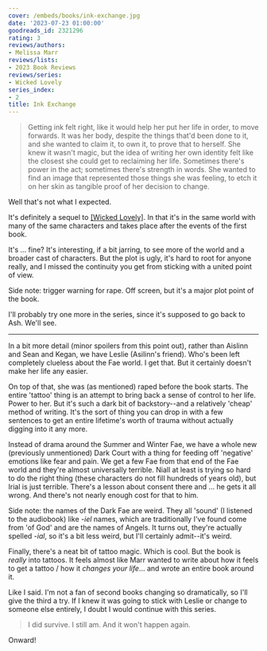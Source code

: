 ```yaml
---
cover: /embeds/books/ink-exchange.jpg
date: '2023-07-23 01:00:00'
goodreads_id: 2321296
rating: 3
reviews/authors:
- Melissa Marr
reviews/lists:
- 2023 Book Reviews
reviews/series:
- Wicked Lovely
series_index:
- 2
title: Ink Exchange
---
```

> Getting ink felt right, like it would help her put her life in order, to move forwards. It was her body, despite the things that'd been done to it, and she wanted to claim it, to own it, to prove that to herself. She knew it wasn't magic, but the idea of writing her own identity felt like the closest she could get to reclaiming her life. Sometimes there's power in the act; sometimes there's strength in words. She wanted to find an image that represented those things she was feeling, to etch it on her skin as tangible proof of her decision to change.

Well that's not what I expected. 

It's definitely a sequel to [[Wicked Lovely]](). In that it's in the same world with many of the same characters and takes place after the events of the first book. 

It's ... fine? It's interesting, if a bit jarring, to see more of the world and a broader cast of characters. But the plot is ugly, it's hard to root for anyone really, and I missed the continuity you get from sticking with a united point of view. 

Side note: trigger warning for rape. Off screen, but it's a major plot point of the book. 

I'll probably try one more in the series, since it's supposed to go back to Ash. We'll see. 

<!--more-->

- - - -

In a bit more detail (minor spoilers from this point out), rather than Aislinn and Sean and Kegan, we have Leslie (Asilinn's friend). Who's been left completely clueless about the Fae world. I get that. But it certainly doesn't make her life any easier.

On top of that, she was (as mentioned) raped before the book starts. The entire 'tattoo' thing is an attempt to bring back a sense of control to her life. Power to her. But it's such a dark bit of backstory--and a relatively 'cheap' method of writing. It's the sort of thing you can drop in with a few sentences to get an entire lifetime's worth of trauma without actually digging into it any more. 

Instead of drama around the Summer and Winter Fae, we have a whole new (previously unmentioned) Dark Court with a thing for feeding off 'negative' emotions like fear and pain. We get a few Fae from that end of the Fae world and they're almost universally terrible. Niall at least is trying so hard to do the right thing (these characters do not fill hundreds of years old), but Irial is just terrible. There's a lesson about consent there and ... he gets it all wrong. And there's not nearly enough cost for that to him. 

Side note: the names of the Dark Fae are weird. They all 'sound' (I listened to the audiobook) like *-iel* names, which are traditionally I've found come from 'of God' and are the names of Angels. It turns out, they're actually spelled *-ial*, so it's a bit less weird, but I'll certainly admit--it's weird. 

Finally, there's a neat bit of tattoo magic. Which is cool. But the book is *really* into tattoos. It feels almost like Marr wanted to write about how it feels to get a tattoo / how it *changes your life*... and wrote an entire book around it. 

Like I said. I'm not a fan of second books changing so dramatically, so I'll give the third a try. If I knew it was going to stick with Leslie or change to someone else entirely, I doubt I would continue with this series. 

> I did survive. I still am. And it won't happen again.

Onward!
